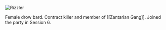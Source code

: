 ![Rizzler](pc3.png)

Female drow bard. Contract killer and member of [[Zantarian Gang]]. Joined the party in Session 6.